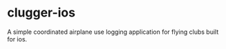 # clugger-ios
A simple coordinated airplane use logging application for flying clubs built for ios.
